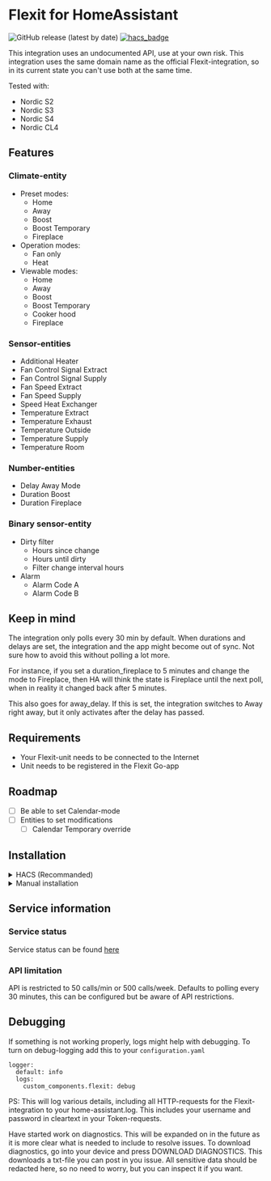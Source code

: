 # Flexit for HomeAssistant

![GitHub release (latest by date)](https://img.shields.io/github/v/release/sindrebroch/ha-flexit?style=flat-square)
[![hacs_badge](https://img.shields.io/badge/HACS-Custom-41BDF5.svg)](https://github.com/hacs/integration)

This integration uses an undocumented API, use at your own risk. This integration uses the same domain name as the official Flexit-integration, so in its current state you can't use both at the same time.

Tested with:

- Nordic S2
- Nordic S3
- Nordic S4
- Nordic CL4

## Features

### Climate-entity

- Preset modes:
  - Home
  - Away
  - Boost
  - Boost Temporary
  - Fireplace
- Operation modes:
  - Fan only
  - Heat
- Viewable modes:
  - Home
  - Away
  - Boost
  - Boost Temporary
  - Cooker hood
  - Fireplace

### Sensor-entities

- Additional Heater
- Fan Control Signal Extract
- Fan Control Signal Supply
- Fan Speed Extract
- Fan Speed Supply
- Speed Heat Exchanger
- Temperature Extract
- Temperature Exhaust
- Temperature Outside
- Temperature Supply
- Temperature Room

### Number-entities

- Delay Away Mode
- Duration Boost
- Duration Fireplace

### Binary sensor-entity

- Dirty filter
  - Hours since change
  - Hours until dirty
  - Filter change interval hours
- Alarm
  - Alarm Code A
  - Alarm Code B

## Keep in mind

The integration only polls every 30 min by default. When durations and delays are set, the integration and the app might become out of sync. Not sure how to avoid this without polling a lot more.

For instance, if you set a duration_fireplace to 5 minutes and change the mode to Fireplace, then HA will think the state is Fireplace until the next poll, when in reality it changed back after 5 minutes.

This also goes for away_delay. If this is set, the integration switches to Away right away, but it only activates after the delay has passed.

## Requirements

- Your Flexit-unit needs to be connected to the Internet
- Unit needs to be registered in the Flexit Go-app

## Roadmap

- [ ] Be able to set Calendar-mode
- [ ] Entities to set modifications
  - [ ] Calendar Temporary override

## Installation

<details>
  <summary>HACS (Recommanded)</summary>

1. Ensure that [HACS](https://hacs.xyz/) is installed.
2. Add this repository as a custom repository
3. Search for and install the "Flexit" integration.
4. Restart Home Assistant.
5. Add the `Flexit` integration to HA from the integration-page
6. Username and password is the same as in Flexit Go
</details>

<details>
  <summary>Manual installation</summary>

1. Download the `Source code (zip)` file from the
   [latest release](https://github.com/sindrebroch/ha-flexit/releases/latest).
2. Unpack the release and copy the `custom_components/flexit` directory
   into the `custom_components` directory of your Home Assistant
   installation.
3. Restart Home Assistant.
4. Add the `Flexit` integration to HA from the integration-page
5. Username and password is the same as in Flexit Go
</details>

## Service information

### Service status

Service status can be found [here](https://status.climatixic.com/)

### API limitation

API is restricted to 50 calls/min or 500 calls/week. Defaults to polling every 30 minutes, this can be configured but be aware of API restrictions.

## Debugging

If something is not working properly, logs might help with debugging. To turn on debug-logging add this to your `configuration.yaml`

```
logger:
  default: info
  logs:
    custom_components.flexit: debug
```

PS: This will log various details, including all HTTP-requests for the Flexit-integration to your home-assistant.log. This includes your username and password in cleartext in your Token-requests.

Have started work on diagnostics. This will be expanded on in the future as it is more clear what is needed to include to resolve issues.
To download diagnostics, go into your device and press DOWNLOAD DIAGNOSTICS.
This downloads a txt-file you can post in you issue. All sensitive data should be redacted here, so no need to worry, but you can inspect it if you want.

